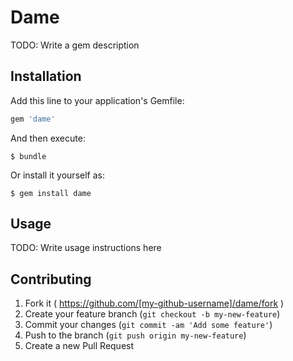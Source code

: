 # Dame

TODO: Write a gem description

## Installation

Add this line to your application's Gemfile:

```ruby
gem 'dame'
```

And then execute:

    $ bundle

Or install it yourself as:

    $ gem install dame

## Usage

TODO: Write usage instructions here

## Contributing

1. Fork it ( https://github.com/[my-github-username]/dame/fork )
2. Create your feature branch (`git checkout -b my-new-feature`)
3. Commit your changes (`git commit -am 'Add some feature'`)
4. Push to the branch (`git push origin my-new-feature`)
5. Create a new Pull Request
